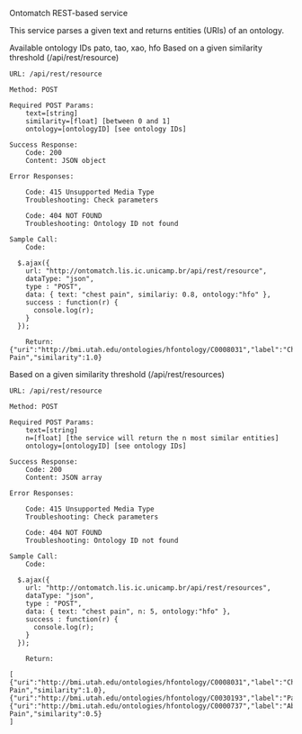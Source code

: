 
Ontomatch REST-based service

This service parses a given text and returns entities (URIs) of an ontology.

Available ontology IDs pato, tao, xao, hfo
Based on a given similarity threshold (/api/rest/resource)

    URL: /api/rest/resource

    Method: POST

    Required POST Params:
        text=[string]
        similarity=[float] [between 0 and 1]
        ontology=[ontologyID] [see ontology IDs]

    Success Response:
        Code: 200
        Content: JSON object

    Error Responses:

        Code: 415 Unsupported Media Type
        Troubleshooting: Check parameters

        Code: 404 NOT FOUND
        Troubleshooting: Ontology ID not found

    Sample Call:
        Code:

      $.ajax({
        url: "http://ontomatch.lis.ic.unicamp.br/api/rest/resource",
        dataType: "json",
        type : "POST",
        data: { text: "chest pain", similariy: 0.8, ontology:"hfo" },
        success : function(r) {
          console.log(r);
        }
      });

        Return: {"uri":"http://bmi.utah.edu/ontologies/hfontology/C0008031","label":"Chest Pain","similarity":1.0}

Based on a given similarity threshold (/api/rest/resources)

    URL: /api/rest/resource

    Method: POST

    Required POST Params:
        text=[string]
        n=[float] [the service will return the n most similar entities]
        ontology=[ontologyID] [see ontology IDs]

    Success Response:
        Code: 200
        Content: JSON array

    Error Responses:

        Code: 415 Unsupported Media Type
        Troubleshooting: Check parameters

        Code: 404 NOT FOUND
        Troubleshooting: Ontology ID not found

    Sample Call:
        Code:

      $.ajax({
        url: "http://ontomatch.lis.ic.unicamp.br/api/rest/resources",
        dataType: "json",
        type : "POST",
        data: { text: "chest pain", n: 5, ontology:"hfo" },
        success : function(r) {
          console.log(r);
        }
      });

        Return:

    [
    {"uri":"http://bmi.utah.edu/ontologies/hfontology/C0008031","label":"Chest Pain","similarity":1.0},
    {"uri":"http://bmi.utah.edu/ontologies/hfontology/C0030193","label":"Pain","similarity":0.7071067690849304},
    {"uri":"http://bmi.utah.edu/ontologies/hfontology/C0000737","label":"Abdominal Pain","similarity":0.5}
    ]

